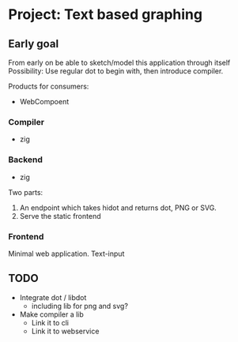 Project: Text based graphing
============================

Early goal
----------
From early on be able to sketch/model this application through itself
Possibility: Use regular dot to begin with, then introduce compiler.


Products for consumers:
* WebCompoent


### Compiler

* zig

### Backend

* zig

Two parts:
1. An endpoint which takes hidot and returns dot, PNG or SVG.
1. Serve the static frontend

### Frontend

Minimal web application. Text-input 


TODO
---------
* Integrate dot / libdot
  * including lib for png and svg?
* Make compiler a lib
  * Link it to cli
  * Link it to webservice